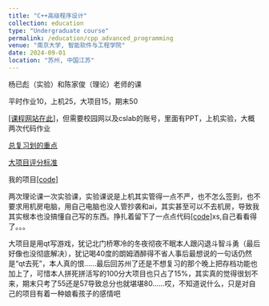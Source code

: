 ```yaml
---
title: "C++高级程序设计"
collection: education
type: "Undergraduate course"
permalink: /education/cpp_advanced_programming
venue: "南京大学, 智能软件与工程学院"
date: 2024-09-01
location: "苏州, 中国江苏"
---
```


杨已彪（实验）和陈家俊（理论）老师的课

平时作业10，上机25，大项目15，期末50

[[课程网站在此]](https://cslab-cms.nju.edu.cn/classrooms/CGJBUFHL/attachment)，但需要校园网以及cslab的账号，里面有PPT，上机实验，大概两次代码作业

[总复习划的重点](/files/cpp一些重点(1).pdf)

[大项目评分标准](/files/2024智软高程课程项目要求与评分细则.pdf)

我的项目[[code]](https://github.com/sun0jia/TowerDefense)

两次理论课一次实验课，实验课说是上机其实管得一点不严，也不怎么签到，也不要求用机房电脑，用自己电脑也没人管抄袭和ai，其实甚至可以不去机房，导致我其实根本也没搞懂自己写的东西。挣扎着留下了一点点代码[[code]](https://github.com/sun0jia/fucking-schoolwork)xs,自己看看得了。。。

大项目是用qt写游戏，犹记北门桥寒冷的冬夜彻夜不眠本人跟闪退斗智斗勇（最后好像也没彻底解决），犹记喝40度的朗姆酒醉得不省人事后最想说的一句话仍然是“qt去死”，本人真的恨……最后回苏州了还是不想复习的那个晚上把存档功能也加上了，可惜本人拼死拼活写的100分大项目也只占了15%，其实真的觉得很划不来，期末只考了55还是57导致总分也就堪堪80……哎，不知道说什么，只是对自己的项目有着一种娘看孩子的感情吧